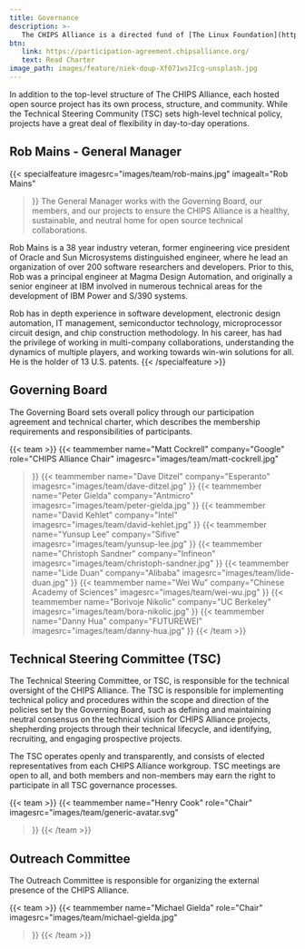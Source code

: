 ```yaml
---
title: Governance
description: >-
   The CHIPS Alliance is a directed fund of [The Linux Foundation](https://linuxfoundation.org/), a 501(c)(6) non-profit organization.  Following best practices in the industry, we maintain a clear and consistent separation of responsibilities between technical and non-technical governance decisions. The CHIPS Alliance operates under its Charter.
btn:
   link: https://participation-agreement.chipsalliance.org/
   text: Read Charter
image_path: images/feature/niek-doup-Xf071ws2Icg-unsplash.jpg
---
```


In addition to the top-level structure of The CHIPS Alliance, each hosted open source project has its own process, structure, and community.  While the Technical Steering Community (TSC) sets high-level technical policy, projects have a great deal of flexibility in day-to-day operations.

## Rob Mains - General Manager
{{< specialfeature 
imagesrc="images/team/rob-mains.jpg"
imagealt="Rob Mains"
>}}
The General Manager works with the Governing Board, our members, and our projects to ensure the CHIPS Alliance is a healthy, sustainable, and neutral home for open source technical collaborations.

Rob Mains is a 38 year industry veteran, former engineering vice president of Oracle and Sun Microsystems distinguished engineer, where he lead an organization of over 200 software researchers and developers. Prior to this, Rob was a principal engineer at Magma Design Automation, and originally a senior engineer at IBM involved in numerous technical areas for the development of IBM Power and S/390 systems.

Rob has in depth experience in software development, electronic design automation, IT management, semiconductor technology, microprocessor circuit design, and chip construction methodology. In his career, has had the privilege of working in multi-company collaborations, understanding the dynamics of multiple players, and working towards win-win solutions for all. He is the holder of 13 U.S. patents.
{{< /specialfeature >}}

## Governing Board

The Governing Board sets overall policy through our participation agreement and technical charter, which describes the membership requirements and responsibilities of participants.

{{< team >}}
   {{< teammember 
   name="Matt Cockrell"
   company="Google"
   role="CHIPS Alliance Chair"
   imagesrc="images/team/matt-cockrell.jpg"
   >}}
   {{< teammember 
   name="Dave Ditzel"
   company="Esperanto"
   imagesrc="images/team/dave-ditzel.jpg"
   >}}
   {{< teammember 
   name="Peter Gielda"
   company="Antmicro"
   imagesrc="images/team/peter-gielda.jpg"
   >}}
   {{< teammember 
   name="David Kehlet"
   company="Intel"
   imagesrc="images/team/david-kehlet.jpg"
   >}}
   {{< teammember 
   name="Yunsup Lee"
   company="Sifive"
   imagesrc="images/team/yunsup-lee.jpg"
   >}}
   {{< teammember 
   name="Christoph Sandner"
   company="Infineon"
   imagesrc="images/team/christoph-sandner.jpg"
   >}}
   {{< teammember 
   name="Lide Duan"
   company="Alibaba"
   imagesrc="images/team/lide-duan.jpg"
   >}}
   {{< teammember 
   name="Wei Wu"
   company="Chinese Academy of Sciences"
   imagesrc="images/team/wei-wu.jpg"
   >}}
   {{< teammember 
   name="Borivoje Nikolic"
   company="UC Berkeley"
   imagesrc="images/team/bora-nikolic.jpg"
   >}}
   {{< teammember 
   name="Danny Hua"
   company="FUTUREWEI"
   imagesrc="images/team/danny-hua.jpg"
   >}}
{{< /team >}}

## Technical Steering Committee (TSC)

The Technical Steering Committee, or TSC, is responsible for the technical oversight of the CHIPS Alliance.  The TSC is responsible for implementing technical policy and procedures within the scope and direction of the policies set by the Governing Board, such as defining and maintaining neutral consensus on the technical vision for CHIPS Alliance projects, shepherding projects through their technical lifecycle, and identifying, recruiting, and engaging prospective projects.

The TSC operates openly and transparently, and consists of elected representatives from each CHIPS Alliance workgroup. TSC meetings are open to all, and both members and non-members may earn the right to participate in all TSC governance processes.

{{< team >}}
   {{< teammember 
   name="Henry Cook"
   role="Chair"
   imagesrc="images/team/generic-avatar.svg"
   >}}
{{< /team >}}

## Outreach Committee

The Outreach Committee is responsible for organizing the external presence of the CHIPS Alliance.

{{< team >}}
   {{< teammember 
   name="Michael Gielda"
   role="Chair"
   imagesrc="images/team/michael-gielda.jpg"
   >}}
{{< /team >}}